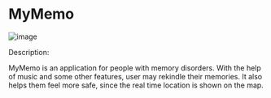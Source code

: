 # MyMemo

![image](https://user-images.githubusercontent.com/75306943/146008614-c14073cc-6596-49df-9ed3-1c2c83e5e7ef.png)


Description:

MyMemo is an application for people with memory disorders. With the help of music and some other features, user may rekindle their memories. It also helps them feel more safe, since the real time location is shown on the map. 
